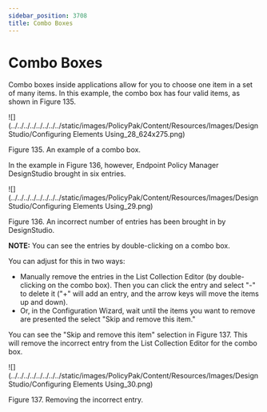 ```yaml
---
sidebar_position: 3708
title: Combo Boxes
---
```


# Combo Boxes

Combo boxes inside applications allow for you to choose one item in a set of many items. In this example, the combo box has four valid items, as shown in Figure 135.

![](../../../../../../../../static/images/PolicyPak/Content/Resources/Images/DesignStudio/Configuring Elements Using_28_624x275.png)

Figure 135. An example of a combo box.

In the example in Figure 136, however, Endpoint Policy Manager DesignStudio brought in six entries.

![](../../../../../../../../static/images/PolicyPak/Content/Resources/Images/DesignStudio/Configuring Elements Using_29.png)

Figure 136. An incorrect number of entries has been brought in by DesignStudio.

**NOTE:**  You can see the entries by double-clicking on a combo box.

You can adjust for this in two ways:

* Manually remove the entries in the List Collection Editor (by double-clicking on the combo box). Then you can click the entry and select "-" to delete it ("+" will add an entry, and the arrow keys will move the items up and down).
* Or, in the Configuration Wizard, wait until the items you want to remove are presented the select "Skip and remove this item."

You can see the "Skip and remove this item" selection in Figure 137. This will remove the incorrect entry from the List Collection Editor for the combo box.

![](../../../../../../../../static/images/PolicyPak/Content/Resources/Images/DesignStudio/Configuring Elements Using_30.png)

Figure 137. Removing the incorrect entry.